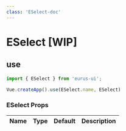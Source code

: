 ```yaml
---
class: 'ESelect-doc'
---
```

# ESelect [WIP]

## use

```javascript
import { ESelect } from 'eurus-ui';

Vue.createApp().use(ESelect.name, ESelect)
```
<!--
::::card select 类型

按钮的 type 分别为 default、tertiary、primary、info、success、warning 和 error。

:::code selectDemo0
<<< ../src/packages/select/demo/Demo0.vue
:::
::::
  -->
### ESelect Props

| Name | Type | Default | Description |
| --- | --- | --- | --- |


